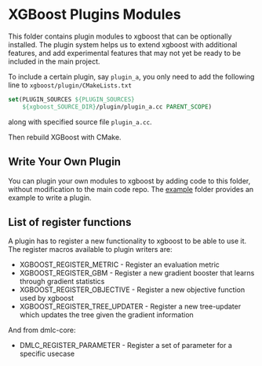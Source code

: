 XGBoost Plugins Modules
=======================

This folder contains plugin modules to xgboost that can be optionally installed.  The
plugin system helps us to extend xgboost with additional features, and add experimental
features that may not yet be ready to be included in the main project.

To include a certain plugin, say ```plugin_a```, you only need to add the following line
to `xgboost/plugin/CMakeLists.txt`
``` cmake
set(PLUGIN_SOURCES ${PLUGIN_SOURCES}
    ${xgboost_SOURCE_DIR}/plugin/plugin_a.cc PARENT_SCOPE)
```
along with specified source file `plugin_a.cc`.

Then rebuild XGBoost with CMake.

Write Your Own Plugin
---------------------
You can plugin your own modules to xgboost by adding code to this folder,
without modification to the main code repo.
The [example](example) folder provides an example to write a plugin.

List of register functions
--------------------------
A plugin has to register a new functionality to xgboost to be able to use it.
The register macros available to plugin writers are:

 - XGBOOST_REGISTER_METRIC - Register an evaluation metric
 - XGBOOST_REGISTER_GBM - Register a new gradient booster that learns through
   gradient statistics
 - XGBOOST_REGISTER_OBJECTIVE - Register a new objective function used by xgboost
 - XGBOOST_REGISTER_TREE_UPDATER - Register a new tree-updater which updates
   the tree given the gradient information

And from dmlc-core:

 - DMLC_REGISTER_PARAMETER - Register a set of parameter for a specific usecase
